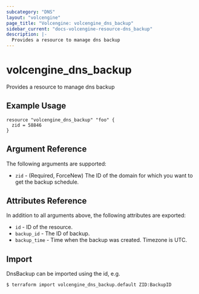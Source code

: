 ```yaml
---
subcategory: "DNS"
layout: "volcengine"
page_title: "Volcengine: volcengine_dns_backup"
sidebar_current: "docs-volcengine-resource-dns_backup"
description: |-
  Provides a resource to manage dns backup
---
```

# volcengine_dns_backup
Provides a resource to manage dns backup
## Example Usage
```hcl
resource "volcengine_dns_backup" "foo" {
  zid = 58846
}
```
## Argument Reference
The following arguments are supported:
* `zid` - (Required, ForceNew) The ID of the domain for which you want to get the backup schedule.

## Attributes Reference
In addition to all arguments above, the following attributes are exported:
* `id` - ID of the resource.
* `backup_id` - The ID of backup.
* `backup_time` - Time when the backup was created. Timezone is UTC.


## Import
DnsBackup can be imported using the id, e.g.
```
$ terraform import volcengine_dns_backup.default ZID:BackupID
```

